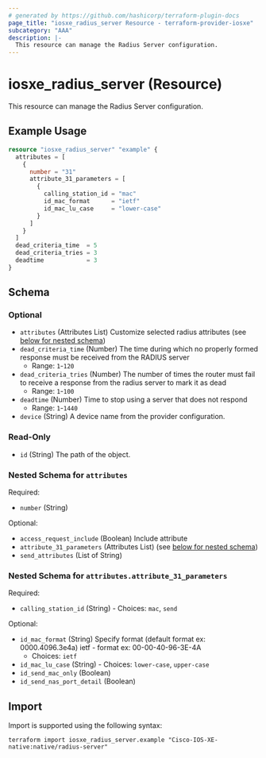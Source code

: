 ```yaml
---
# generated by https://github.com/hashicorp/terraform-plugin-docs
page_title: "iosxe_radius_server Resource - terraform-provider-iosxe"
subcategory: "AAA"
description: |-
  This resource can manage the Radius Server configuration.
---
```


# iosxe_radius_server (Resource)

This resource can manage the Radius Server configuration.

## Example Usage

```terraform
resource "iosxe_radius_server" "example" {
  attributes = [
    {
      number = "31"
      attribute_31_parameters = [
        {
          calling_station_id = "mac"
          id_mac_format      = "ietf"
          id_mac_lu_case     = "lower-case"
        }
      ]
    }
  ]
  dead_criteria_time  = 5
  dead_criteria_tries = 3
  deadtime            = 3
}
```

<!-- schema generated by tfplugindocs -->
## Schema

### Optional

- `attributes` (Attributes List) Customize selected radius attributes (see [below for nested schema](#nestedatt--attributes))
- `dead_criteria_time` (Number) The time during which no properly formed response must be received from the RADIUS server
  - Range: `1`-`120`
- `dead_criteria_tries` (Number) The number of times the router must fail to receive a response from the radius server to mark it as dead
  - Range: `1`-`100`
- `deadtime` (Number) Time to stop using a server that does not respond
  - Range: `1`-`1440`
- `device` (String) A device name from the provider configuration.

### Read-Only

- `id` (String) The path of the object.

<a id="nestedatt--attributes"></a>
### Nested Schema for `attributes`

Required:

- `number` (String)

Optional:

- `access_request_include` (Boolean) Include attribute
- `attribute_31_parameters` (Attributes List) (see [below for nested schema](#nestedatt--attributes--attribute_31_parameters))
- `send_attributes` (List of String)

<a id="nestedatt--attributes--attribute_31_parameters"></a>
### Nested Schema for `attributes.attribute_31_parameters`

Required:

- `calling_station_id` (String) - Choices: `mac`, `send`

Optional:

- `id_mac_format` (String) Specify format (default format ex: 0000.4096.3e4a) ietf - format ex: 00-00-40-96-3E-4A
  - Choices: `ietf`
- `id_mac_lu_case` (String) - Choices: `lower-case`, `upper-case`
- `id_send_mac_only` (Boolean)
- `id_send_nas_port_detail` (Boolean)

## Import

Import is supported using the following syntax:

```shell
terraform import iosxe_radius_server.example "Cisco-IOS-XE-native:native/radius-server"
```
